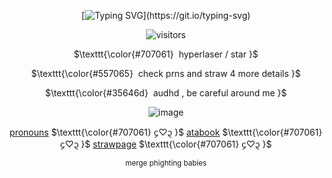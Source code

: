 <div align="center">

[![Typing SVG](https://readme-typing-svg.herokuapp.com?font=Fira+Code&duration=2000&pause=1000&color=35646d&center=true&width=235&lines=the+world+is+cruel+.;therefore;i+will+not+be+.)](https://git.io/typing-svg)


![visitors](https://visitor-badge.laobi.icu/badge?page_id=happyst4rs.stars&left_color=black&right_color=dimblue&left_text=TARGETS%20SPOTTED)
  
  $\texttt{\color{#707061} ‎ hyperlaser / star }$ 
  
  $\texttt{\color{#557065} ‎ check prns and straw 4 more details  }$ 
 
   $\texttt{\color{#35646d} ‎ audhd , be careful around me   }$ 

![image](https://files.catbox.moe/q444j5.jpg)
<div align="center"> 

   [pronouns](https://pronouns.cc/@happystarred)    $\texttt{\color{#707061}  ᧔♡᧓  }$  [atabook](https://your-angel.atabook.org/)    $\texttt{\color{#707061}  ᧔♡᧓  }$ [strawpage](https://builder-brotherss-pizza.straw.page) $\texttt{\color{#707061}  ᧔♡᧓  }$ 

 
<sup> merge phighting babies <sup>
